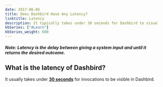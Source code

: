 ```yaml
---
date: 2017-06-05
title: Does Dashbird Have Any Latency?
linktitle: Latency
description: It typically takes under 30 seconds for Dashbird to visualise your data.
kbSeries: ["ALearn"]
kbSeries_weight: 600
---
```


##### _**Note**: Latency is the delay between giving a system input and until it returns the desired outcome._

<h2>
  <span class="h2 underlined bold">
    What is the latency of Dashbird?
  </span>
</h2>

It usually takes under <u>**30 seconds**</u> for invocations to be visible in Dashbird.
